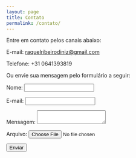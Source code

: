 ```yaml
---
layout: page
title: Contato
permalink: /contato/
---
```


Entre em contato pelos canais abaixo:

E-mail: raquelribeirodiniz@gmail.com

Telefone: +31 0641393819

Ou envie sua mensagem pelo formulário a seguir:

<form name="contact" method="POST" netlify>
  <p>
    <label>Nome: <input type="text" nome="nome"></label>   
  </p>
  <p>
    <label>E-mail: <input type="email" name="email"></label>
  </p>
  <p>
    <label>Mensagem: <textarea name="mensagem"></textarea></label>
  </p>
  <p>
    <label>Arquivo: <input type="file" name="arquivo">
  </p>
  <p>
    <button type="submit">Enviar</button>
  </p>
</form>
